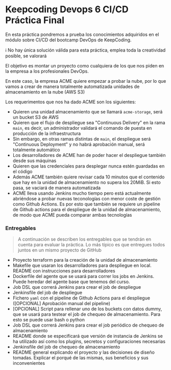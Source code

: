 # Keepcoding Devops 6 CI/CD Práctica Final

En esta práctica pondremos a prueba los conocimientos adquiridos en el módulo sobre CI/CD del bootcamp DevOps de KeepCoding.

:information_source: No hay única solución válida para esta práctica, emplea toda la creatividad posible, se valorará

El objetivo es montar un proyecto como cualquiera de los que nos piden en la empresa a los profesionales DevOps.

En este caso, la empresa ACME quiere empezar a probar la nube, por lo que vamos a crear de manera totalmente automatizada unidades de almacenamiento en la nube (AWS S3)

Los requerimentos que nos ha dado ACME son los siguientes:

- Quieren una unidad almacenamiento que se llamará `acme-storage`, será un bucket S3 de AWS
- Quieren que el flujo de despliegue sea "Continuous Delivery" en la rama `main`, es decir, un administrador validará el comando de puesta en producción de la infraestructura
- Sin embargo, en otras ramas distintas de `main`, el despliegue será "Continuous Deployment" y no habrá aprobación manual, será totalmente automático
- Los desarrolladores de ACME han de poder hacer el despliegue también desde sus máquinas
- Quieren que las credenciales para desplegar nunca estén guardadas en el código
- Además ACME también quiere revisar cada 10 minutos que el contenido que hay en la unidad de almacenamiento no supera los 20MiB. Si esto pasa, se vaciará de manera automatizada
- ACME lleva usando Jenkins mucho tiempo pero está actualmente abriéndose a probar nuevas teconologías con menor coste de gestión como Github Actions. Es por esto que también se requiere un pipeline de Github actions para el despliegue de la unidad de almacenamiento, de modo que ACME pueda comparar ambas tecnologías

### Entregables

> A continuación se describen los entregables que se tendrán en cuenta para evaluar la práctica. Lo más típico es que entregues todos juntos en un mismo proyecto de GitHub

- Proyecto terraform para la creación de la unidad de almacenamiento
- Makefile que usaran los desarrolladores para despliegue en local. README con instrucciones para desarrolladores
- Dockerfile del agente que se usará para correr los jobs en Jenkins. Puede heredar del agente base que tenemos del curso.
- Job DSL que correrá Jenkins para crear el job de despliegue
- Jenkinsfile del job de despliegue
- Fichero `yaml` con el pipeline de Github Actions para el despliegue ([OPCIONAL] Aprobación manual del pipeline)
- [OPCIONAL] Script para rellenar uno de los buckets con datos dummy, que se usará para testear el job de chequeo de almacenamiento. Para esto se puede usar bash o python
- Job DSL que correrá Jenkins para crear el job periódico de chequeo de almacenamiento
- README donde se especificará que versión de instancia de Jenkins se ha utilizado así como los plugins, secretos y configuraciones necesarias
- Jenkinsfile del job de chequeo de almacenamiento
- README general explicando el proyecto y las decisiones de diseño tomadas. Explicar el porqué de las mismas, sus beneficios y sus inconvenientes
